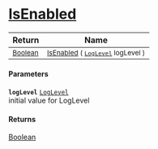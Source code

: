 # [IsEnabled](./SimpleConsoleLogger-100664151.md)



| Return | Name | 
| --- | --- | 
| <sub>[Boolean](https://docs.microsoft.com/en-us/dotnet/api/System.Boolean)</sub> | <sub>[IsEnabled](./SimpleConsoleLogger-100664151.md) ( [`LogLevel`](https://docs.microsoft.com/en-us/dotnet/api/Microsoft.Extensions.Logging.LogLevel) logLevel )</sub> | 


#### Parameters
**`logLevel`**  [`LogLevel`](https://docs.microsoft.com/en-us/dotnet/api/Microsoft.Extensions.Logging.LogLevel)<br>initial value for LogLevel
#### Returns
[Boolean](https://docs.microsoft.com/en-us/dotnet/api/System.Boolean)<br>
